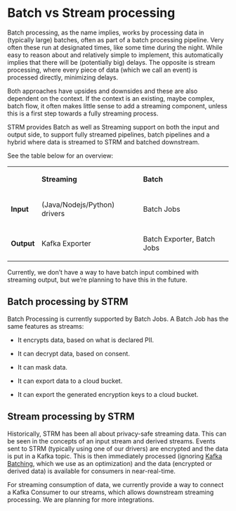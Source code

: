 # Batch vs Stream processing

Batch processing, as the name implies, works by processing data in
(typically large) batches, often as part of a batch processing pipeline.
Very often these run at designated times, like some time during the
night. While easy to reason about and relatively simple to implement,
this automatically implies that there will be (potentially big) delays.
The opposite is stream processing, where every piece of data (which we
call an event) is processed directly, minimizing delays.

Both approaches have upsides and downsides and these are also dependent
on the context. If the context is an existing, maybe complex, batch
flow, it often makes little sense to add a streaming component, unless
this is a first step towards a fully streaming process.

STRM provides Batch as well as Streaming support on both the input and
output side, to support fully streamed pipelines, batch pipelines and a
hybrid where data is streamed to STRM and batched downstream.

See the table below for an overview:

<table style={{"width":"100%","display":"table"}}>
<colgroup>
<col style={{"width":"33%"}} />
<col style={{"width":"33%"}} />
<col style={{"width":"33%"}} />
</colgroup>
<tbody>
<tr>
<td><p><strong></strong></p></td>
<td><p><strong>Streaming</strong></p></td>
<td><p><strong>Batch</strong></p></td>
</tr>
<tr class="odd">
<td><p><strong>Input</strong></p></td>
<td><p>(Java/Nodejs/Python) drivers</p></td>
<td><p>Batch Jobs</p></td>
</tr>
<tr class="odd">
<td><p><strong>Output</strong></p></td>
<td><p>Kafka Exporter</p></td>
<td><p>Batch Exporter, Batch Jobs</p></td>
</tr>
</tbody>
</table>

Currently, we don’t have a way to have batch input combined with
streaming output, but we’re planning to have this in the future.

## Batch processing by STRM

Batch Processing is currently supported by Batch Jobs. A Batch Job has
the same features as streams:

-   It encrypts data, based on what is declared PII.

-   It can decrypt data, based on consent.

-   It can mask data.

-   It can export data to a cloud bucket.

-   It can export the generated encryption keys to a cloud bucket.

## Stream processing by STRM

Historically, STRM has been all about privacy-safe streaming data. This
can be seen in the concepts of an input stream and derived streams.
Events sent to STRM (typically using one of our drivers) are encrypted
and the data is put in a Kafka topic. This is then immediately processed
(ignoring [Kafka
Batching](https://docs.confluent.io/platform/current/installation/configuration/producer-configs.html#producerconfigs_batch.size),
which we use as an optimization) and the data (encrypted or derived
data) is available for consumers in near-real-time.

For streaming consumption of data, we currently provide a way to connect
a Kafka Consumer to our streams, which allows downstream streaming
processing. We are planning for more integrations.

